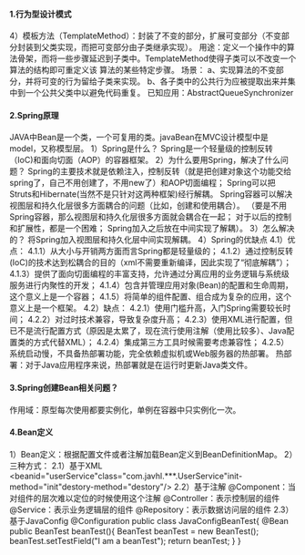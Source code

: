 #### 1.行为型设计模式
   4）模板方法（TemplateMethod）：封装了不变的部分，扩展可变部分（不变部分封装到父类实现，而把可变部分由子类继承实现）。
    用途：定义一个操作中的算法骨架，而将一些步骤延迟到子类中。TemplateMethod使得子类可以不改变一个算法的结构即可重定义该
        算法的某些特定步骤。
    场景：
        a、实现算法的不变部分，并将可变的行为留给子类来实现。
        b、各子类中的公共行为应被提取出来并集中到一个公共父类中以避免代码重复。
    已知应用：AbstractQueueSynchronizer
#### 2.Spring原理
   JAVA中Bean是一个类，一个可复用的类。javaBean在MVC设计模型中是model，又称模型层。
   1）Spring是什么？
    Spring是一个轻量级的控制反转（IoC)和面向切面（AOP）的容器框架。
   2）为什么要用Spring，解决了什么问题？
    Spring的主要技术就是依赖注入，控制反转（就是把创建对象这个功能交给spring了，自己不用创建了，不用new了）和AOP切面编程；
    Spring可以把Struts和Hibernate(当然不是只针对这两种框架)经行解耦。
    Spring容器可以解决视图层和持久化层很多方面耦合的问题（比如，创建和使用耦合）。
    （要是不用Spring容器，那么视图层和持久化层很多方面就会耦合在一起；
    对于以后的控制和扩展性，都是一个困难；
    Spring加入之后放在中间实现了解耦）。
   3）怎么解决的？
    将Spring加入视图层和持久化层中间实现解耦。
   4）Spring的优缺点
    4.1）优点：
        4.1.1）从大小与开销两方面而言Spring都是轻量级的；
        4.1.2）通过控制反转(IoC)的技术达到松耦合的目的（xml不需要重新编译，因此实现了“彻底解耦”）；
        4.1.3）提供了面向切面编程的丰富支持，允许通过分离应用的业务逻辑与系统级服务进行内聚性的开发；
        4.1.4）包含并管理应用对象(Bean)的配置和生命周期，这个意义上是一个容器；
        4.1.5）将简单的组件配置、组合成为复杂的应用，这个意义上是一个框架。
    4.2）缺点：
       4.2.1）使用门槛升高，入门Spring需要较长时间；
       4.2.2）对过时技术兼容，导致复杂度升高；
       4.2.3）使用XML进行配置，但已不是流行配置方式（原因是太累了，现在流行使用注解（使用比较多）、Java配置类的方式代替XML）；
       4.2.4）集成第三方工具时候需要考虑兼容性；
       4.2.5）系统启动慢，不具备热部署功能，完全依赖虚拟机或Web服务器的热部署。 
              热部署：对于Java应用程序来说，热部署就是在运行时更新Java类文件。

#### 3.Spring创建Bean相关问题？
   作用域：原型每次使用都要实例化，单例在容器中只实例化一次。
#### 4.Bean定义
   1）Bean定义：根据配置文件或者注解加载Bean定义到BeanDefinitionMap。
   2）三种方式：
    2.1）基于XML
        <beanid="userService"class="com.javhl.***.UserService"init-method="init"destory-method="destory"/>
    2.2）基于注解
        @Component：当对组件的层次难以定位的时候使用这个注解
        @Controller：表示控制层的组件
        @Service：表示业务逻辑层的组件
        @Repository：表示数据访问层的组件
    2.3）基于JavaConfig
        @Configuration
        public class JavaConfigBeanTest{
            @Bean
            public BeanTest beanTest(){
                BeanTest beanTest = new BeanTest();
                beanTest.setTestField("I am a beanTest");
                return beanTest;
            }
        }
